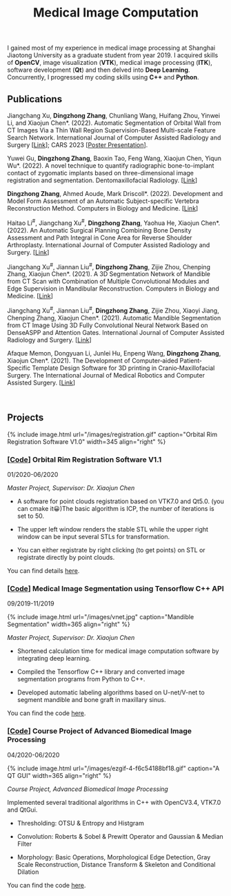 ﻿---
layout: page
title: Medical Image Computation
permalink: /Research/Medical Image Computation/
---

I gained most of my experience in medical image processing at Shanghai Jiaotong University as a graduate student from year 2019. I acquired skills of **OpenCV**, image visualization (**VTK**), medical image processing (**ITK**), software development (**Qt**) and then delved into **Deep Learning**. Concurrently, I progressed my coding skills using **C++** and **Python**.

## Publications

Jiangchang Xu, **Dingzhong Zhang**, Chunliang Wang, Huifang Zhou, Yinwei Li, and Xiaojun Chen*. (2022). Automatic Segmentation of Orbital Wall from CT Images Via a Thin Wall Region Supervision-Based Multi-scale Feature Search Network. International Journal of Computer Assisted Radiology and Surgery [[Link](https://doi.org/10.1007/s11548-023-02924-z)]; CARS 2023 [[Poster Presentation](https://www.cars-int.org/cars-2023/scientific-program/program/)].

Yuwei Gu, **Dingzhong Zhang**, Baoxin Tao, Feng Wang, Xiaojun Chen, Yiqun Wu*. (2022). A novel technique to quantify radiographic bone-to-implant contact of zygomatic implants based on three-dimensional image registration and segmentation. Dentomaxillofacial Radiology. [[Link](https://doi.org/10.1259/dmfr.20220210)]

**Dingzhong Zhang**, Ahmed Aoude, Mark Driscoll*. (2022). Development and Model Form Assessment of an Automatic Subject-specific Vertebra Reconstruction Method. Computers in Biology and Medicine. [[Link](https://doi.org/10.1016/j.compbiomed.2022.106158)]

Haitao Li<sup>#</sup>, Jiangchang Xu<sup>#</sup>, **Dingzhong Zhang**, Yaohua He, Xiaojun Chen*. (2022). An Automatic Surgical Planning Combining Bone Density Assessment and Path Integral in Cone Area for Reverse Shoulder Arthroplasty. International Journal of Computer Assisted Radiology and Surgery. [[Link](https://doi.org/10.1007/s11548-022-02633-z)]

Jiangchang Xu<sup>#</sup>, Jiannan Liu<sup>#</sup>, **Dingzhong Zhang**, Zijie Zhou, Chenping Zhang, Xiaojun Chen*. (2021). A 3D Segmentation Network of Mandible from CT Scan with Combination of Multiple Convolutional Modules and Edge Supervision in Mandibular Reconstruction. Computers in Biology and Medicine. [[Link](https://doi.org/10.1016/j.compbiomed.2021.104925)]

Jiangchang Xu<sup>#</sup>, Jiannan Liu<sup>#</sup>, **Dingzhong Zhang**, Zijie Zhou, Xiaoyi Jiang, Chenping Zhang, Xiaojun Chen*. (2021). Automatic Mandible Segmentation from CT Image Using 3D Fully Convolutional Neural Network Based on DenseASPP and Attention Gates. International Journal of Computer Assisted Radiology and Surgery. [[Link](https://doi.org/10.1007/s11548-021-02447-5)]

Afaque Memon, Dongyuan Li, Junlei Hu, Enpeng Wang, **Dingzhong Zhang**, Xiaojun Chen*. (2021). The Development of Computer‐aided Patient‐Specific Template Design Software for 3D printing in Cranio‐Maxillofacial Surgery. The International Journal of Medical Robotics and Computer Assisted Surgery. [[Link](https://doi.org/10.1002/rcs.2243)]

&nbsp;

## Projects
{% include image.html url="/images/registration.gif" caption="Orbital Rim Registration Software V1.0" width=345 align="right" %}

### **[[Code](https://github.com/dzzhang96/Points-Registration-ICP)] Orbital Rim Registration Software V1.1**

01/2020-06/2020

*Master Project, Supervisor: Dr. Xiaojun Chen*

- A software for point clouds registration based on VTK7.0 and Qt5.0. (you can cmake it😀)The basic algorithm is ICP, the number of iterations is set to 50.

- The upper left window renders the stable STL while the upper right window can be input several STLs for transformation.

- You can either registrate by right clicking (to get points) on STL or registrate directly by point clouds.

You can find details [here](https://github.com/dzzhang96/Points-Registration-ICP).

### **[[Code](https://github.com/dzzhang96/tf-predict-cpp)] Medical Image Segmentation using Tensorflow C++ API**

09/2019-11/2019

{% include image.html url="/images/vnet.jpg" caption="Mandible Segmentation" width=365 align="right" %}

*Master Project, Supervisor: Dr. Xiaojun Chen*

- Shortened calculation time for medical image computation software by integrating deep learning.

- Compiled the Tensorflow C++ library and converted image segmentation programs from Python to C++.

- Developed automatic labeling algorithms based on U-net/V-net to segment mandible and bone graft in maxillary sinus.

You can find the code [here](https://github.com/dzzhang96/tf-predict-cpp).

### **[[Code](https://github.com/dzzhang96/Medical-Image-Processing)] Course Project of Advanced Biomedical Image Processing**

04/2020-06/2020

{% include image.html url="/images/ezgif-4-f6c54188bf18.gif" caption="A QT GUI" width=365 align="right" %}

*Course Project, Advanced Biomedical Image Processing*

Implemented several traditional algorithms in C++ with OpenCV3.4, VTK7.0 and QtGui.

- Thresholding: OTSU & Entropy and Histgram

- Convolution: Roberts & Sobel & Prewitt Operator and Gaussian & Median Filter

- Morphology: Basic Operations, Morphological Edge Detection, Gray Scale Reconstruction, Distance Transform & Skeleton and Conditional Dilation

You can find the code [here](https://github.com/dzzhang96/Medical-Image-Processing).

